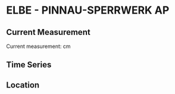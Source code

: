 # ELBE - PINNAU-SPERRWERK AP

## Current Measurement

Current measurement: <Value topic="rivers/pegel-online/ELBE/PINNAU-SPERRWERK_AP/measurementValue"/> cm

## Time Series

<TimeSeries topic="rivers/pegel-online/ELBE/PINNAU-SPERRWERK_AP/measurementValue" period="week" />

## Location

<WorldMap>
  <Marker lat="53.67138896324078" lon="9.558227529245832" labelTopic="rivers/pegel-online/ELBE/PINNAU-SPERRWERK_AP" />
</WorldMap>
